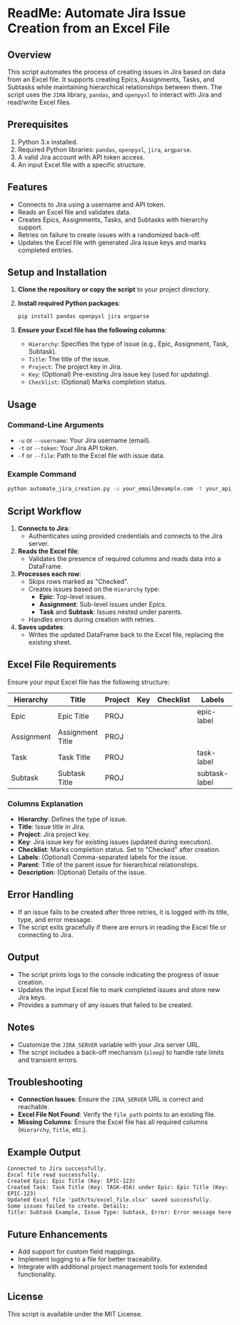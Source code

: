 # ReadMe: Automate Jira Issue Creation from an Excel File

## Overview

This script automates the process of creating issues in Jira based on data from an Excel file. It supports creating Epics, Assignments, Tasks, and Subtasks while maintaining hierarchical relationships between them. The script uses the `JIRA` library, `pandas`, and `openpyxl` to interact with Jira and read/write Excel files.

## Prerequisites

1. Python 3.x installed.
2. Required Python libraries: `pandas`, `openpyxl`, `jira`, `argparse`.
3. A valid Jira account with API token access.
4. An input Excel file with a specific structure.

## Features

- Connects to Jira using a username and API token.
- Reads an Excel file and validates data.
- Creates Epics, Assignments, Tasks, and Subtasks with hierarchy support.
- Retries on failure to create issues with a randomized back-off.
- Updates the Excel file with generated Jira issue keys and marks completed entries.

## Setup and Installation

1. **Clone the repository or copy the script** to your project directory.
2. **Install required Python packages**:
   ```bash
   pip install pandas openpyxl jira argparse
   ```

3. **Ensure your Excel file has the following columns**:
   - `Hierarchy`: Specifies the type of issue (e.g., Epic, Assignment, Task, Subtask).
   - `Title`: The title of the issue.
   - `Project`: The project key in Jira.
   - `Key`: (Optional) Pre-existing Jira issue key (used for updating).
   - `Checklist`: (Optional) Marks completion status.

## Usage

### Command-Line Arguments

- `-u` or `--username`: Your Jira username (email).
- `-t` or `--token`: Your Jira API token.
- `-f` or `--file`: Path to the Excel file with issue data.

### Example Command

```bash
python automate_jira_creation.py -u your_email@example.com -t your_api_token -f path/to/excel_file.xlsx
```

## Script Workflow

1. **Connects to Jira**:
   - Authenticates using provided credentials and connects to the Jira server.
2. **Reads the Excel file**:
   - Validates the presence of required columns and reads data into a DataFrame.
3. **Processes each row**:
   - Skips rows marked as "Checked".
   - Creates issues based on the `Hierarchy` type:
     - **Epic**: Top-level issues.
     - **Assignment**: Sub-level issues under Epics.
     - **Task** and **Subtask**: Issues nested under parents.
   - Handles errors during creation with retries.
4. **Saves updates**:
   - Writes the updated DataFrame back to the Excel file, replacing the existing sheet.

## Excel File Requirements

Ensure your input Excel file has the following structure:

| Hierarchy   | Title             | Project | Key  | Checklist | Labels     | Parent       | Description          |
|-------------|-------------------|---------|------|-----------|------------|--------------|----------------------|
| Epic        | Epic Title        | PROJ    |      |           | epic-label |              | Description of epic  |
| Assignment  | Assignment Title  | PROJ    |      |           |            | Epic Title   | Assignment details   |
| Task        | Task Title        | PROJ    |      |           | task-label | Assignment Title | Task description |
| Subtask     | Subtask Title     | PROJ    |      |           | subtask-label | Task Title | Subtask details |

### Columns Explanation

- **Hierarchy**: Defines the type of issue.
- **Title**: Issue title in Jira.
- **Project**: Jira project key.
- **Key**: Jira issue key for existing issues (updated during execution).
- **Checklist**: Marks completion status. Set to "Checked" after creation.
- **Labels**: (Optional) Comma-separated labels for the issue.
- **Parent**: Title of the parent issue for hierarchical relationships.
- **Description**: (Optional) Details of the issue.

## Error Handling

- If an issue fails to be created after three retries, it is logged with its title, type, and error message.
- The script exits gracefully if there are errors in reading the Excel file or connecting to Jira.

## Output

- The script prints logs to the console indicating the progress of issue creation.
- Updates the input Excel file to mark completed issues and store new Jira keys.
- Provides a summary of any issues that failed to be created.

## Notes

- Customize the `JIRA_SERVER` variable with your Jira server URL.
- The script includes a back-off mechanism (`sleep`) to handle rate limits and transient errors.

## Troubleshooting

- **Connection Issues**: Ensure the `JIRA_SERVER` URL is correct and reachable.
- **Excel File Not Found**: Verify the `file_path` points to an existing file.
- **Missing Columns**: Ensure the Excel file has all required columns (`Hierarchy`, `Title`, etc.).

## Example Output

```text
Connected to Jira successfully.
Excel file read successfully.
Created Epic: Epic Title (Key: EPIC-123)
Created Task: Task Title (Key: TASK-456) under Epic: Epic Title (Key: EPIC-123)
Updated Excel file 'path/to/excel_file.xlsx' saved successfully.
Some issues failed to create. Details:
Title: Subtask Example, Issue Type: Subtask, Error: Error message here
```

## Future Enhancements

- Add support for custom field mappings.
- Implement logging to a file for better traceability.
- Integrate with additional project management tools for extended functionality.

## License

This script is available under the MIT License.